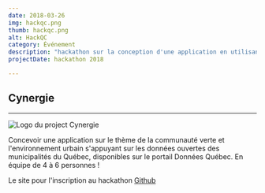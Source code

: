 ```yaml
---
date: 2018-03-26
img: hackqc.png
thumb: hackqc.png
alt: HackQC
category: Événement 
description: "hackathon sur la conception d'une application en utilisant les données Québec"
projectDate: hackathon 2018

---
```


## Cynergie

---

![Logo du project Cynergie]({{site.baseurl}}/img/portfolio/hackathon.jpg)

Concevoir une application sur le thème de la communauté verte et l'environnement urbain s'appuyant sur les données ouvertes des municipalités du Québec, disponibles sur le portail Données Québec. En équipe de 4 à 6 personnes ! 

Le site pour l'inscription au hackathon [Github <i class="fa fa-github"></i>](https://github.com/ClubCedille?utf8=%E2%9C%93&q=cynergie)

